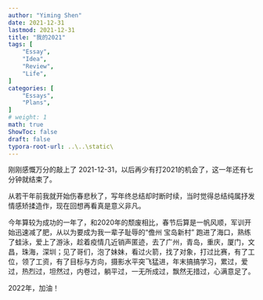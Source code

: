 ```yaml
---
author: "Yiming Shen"
date: 2021-12-31
lastmod: 2021-12-31
title: "我的2021"
tags: [
    "Essay",
    "Idea",
    "Review",
    "Life",
]
categories: [
    "Essays", 
    "Plans",
]
# weight: 1
math: true
ShowToc: false
draft: false
typora-root-url: ..\..\static\
---
```


刚刚感慨万分的敲上了 2021-12-31，以后再少有打2021的机会了，这一年还有七分钟就结束了。

从若干年前我就开始伤春悲秋了，写年终总结却时断时续，当时觉得总结纯属抒发情感矫揉造作，现在回想再看真是意义非凡。

今年算较为成功的一年了，和2020年的颓废相比，春节后算是一帆风顺，军训开始迅速减了肥，从以为要成为我一辈子耻辱的“儋州 宝岛新村” 跑进了海口，熟练了蛙泳，爱上了游泳，趁着疫情几近销声匿迹，去了广州，青岛，重庆，厦门，文昌，珠海，深圳；见了哥们，泡了妹妹，看过火箭，找了对象，打过比赛，有了工位，领了工资，有了目标与方向，摄影水平突飞猛进，年末搞搞学习，累过，爱过，热烈过，坦然过，内卷过，躺平过，一无所成过，飘然无措过，心满意足了。

2022年，加油！
